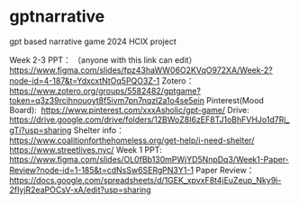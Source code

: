 # gptnarrative
gpt based narrative game 
2024 HCIX project

Week 2-3 PPT：
（anyone with this link can edit）
https://www.figma.com/slides/fpz43haWW06O2KVqO972XA/Week-2?node-id=4-187&t=YdxcxtNtOq5PQO3Z-1
Zotero：
https://www.zotero.org/groups/5582482/gptgame?token=q3z39rcihnouoyt8f5ivm7pn7nqzl2a1o4se5ein
Pinterest(Mood Board): 
https://www.pinterest.com/xxxAsholic/gpt-game/
Drive: 
https://drive.google.com/drive/folders/12BWoZ8I6zEF8TJ1oBhFVHJo1d7Rj_gTi?usp=sharing
Shelter info：
https://www.coalitionforthehomeless.org/get-help/i-need-shelter/
https://www.streetlives.nyc/
Week 1 PPT:
https://www.figma.com/slides/OL0fBb130mPWjYD5NnpDq3/Week1-Paper-Review?node-id=1-185&t=cdNsSw6SERgPN3Y1-1
Paper Review：
https://docs.google.com/spreadsheets/d/1GEK_xpvxF8t4jEuZeup_Nky9i-2fIyjR2eaPOCsV-xA/edit?usp=sharing
